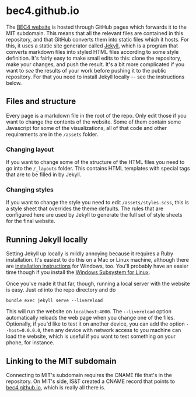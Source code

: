 # bec4.github.io

The [BEC4 website](https://bec4.mit.edu) is hosted through GitHub pages which forwards it to the MIT subdomain. This means that all the relevant files are contained in this repository, and that GitHub converts them into static files which it hosts. For this, it uses a static site generator called [Jekyll](https://jekyllrb.com), which is a program that converts markdown files into styled HTML files according to some style definition. It's fairly easy to make small edits to this: clone the repository, make your changes, and push the result. It's a bit more complicated if you want to *see* the results of your work before pushing it to the public repository. For that you need to install Jekyll locally -- see the instructions below.

## Files and structure
Every page is a markdown file in the root of the repo. Only edit those if you want to change the contents of the website. Some of them contain some Javascript for some of the visualizations, all of that code and other requirements are in the `/assets` folder.

### Changing layout
If you want to change some of the structure of the HTML files you need to go into the `/_layouts` folder. This contains HTML templates with special tags that are to be filled in by Jekyll.

### Changing styles
If you want to change the style you need to edit `/assets/styles.scss`, this is a style sheet that overrides the theme defaults. The rules that are configured here are used by Jekyll to generate the full set of style sheets for the final website.

## Running Jekyll locally
Setting Jekyll up locally is mildly annoying because it requires a Ruby installation. It's easiest to do this on a Mac or Linux machine, although there are [installation instructions](https://jekyllrb.com/docs/installation/) for Windows, too. You'll probably have an easier time though if you install the [Windows Subsystem for Linux](https://docs.microsoft.com/en-us/windows/wsl/install).

Once you've made it that far, though, running a local server with the website is easy. Just `cd` into the repo directory and do
```
bundle exec jekyll serve --livereload
```
This will run the website on `localhost:4000`. The `--livereload` option automatically reloads the web page when you change one of the files. Optionally, if you'd like to test it on another device, you can add the option `--host=0.0.0.0`, then any device with network access to you machine can load the website, which is useful if you want to test something on your phone, for instance. 

## Linking to the MIT subdomain
Connecting to MIT's subdomain requires the CNAME file that's in the repository. On MIT's side, IS&T created a CNAME record that points to [bec4.github.io](bec4.github.io), which is really all there is. 
